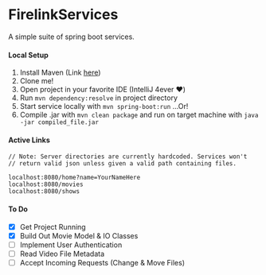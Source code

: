 FirelinkServices
===
A simple suite of spring boot services.

#### Local Setup
  1. Install Maven \(Link [here](https://maven.apache.org/download.cgi)\)
  2. Clone me!
  3. Open project in your favorite IDE \(IntelliJ 4ever :heart:\)
  4. Run `mvn dependency:resolve` in project directory
  5. Start service locally with `mvn spring-boot:run` ...Or!
  6. Compile .jar with `mvn clean package` and run on target machine with `java -jar compiled_file.jar`

#### Active Links
```
// Note: Server directories are currently hardcoded. Services won't
// return valid json unless given a valid path containing files.
         
localhost:8080/home?name=YourNameHere
localhost:8080/movies
localhost:8080/shows
```

#### To Do
- [X] Get Project Running
- [X] Build Out Movie Model & IO Classes
- [ ] Implement User Authentication
- [ ] Read Video File Metadata
- [ ] Accept Incoming Requests (Change & Move Files)
